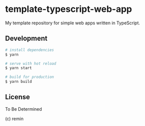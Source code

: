 # template-typescript-web-app

My template repository for simple web apps written in TypeScript.

## Development

```sh
# install dependencies
$ yarn

# serve with hot reload
$ yarn start

# build for production
$ yarn build
```

## License

To Be Determined

(c) remin
